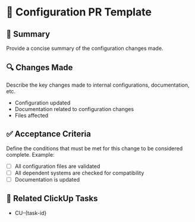 # 🔧 Configuration PR Template

## 📌 Summary

Provide a concise summary of the configuration changes made.

## 🔍 Changes Made

Describe the key changes made to internal configurations, documentation, etc.

- Configuration updated
- Documentation related to configuration changes
- Files affected

## ✅ Acceptance Criteria

Define the conditions that must be met for this change to be considered complete.
Example:

- [ ] All configuration files are validated
- [ ] All dependent systems are checked for compatibility
- [ ] Documentation is updated

## 🔗 Related ClickUp Tasks

- CU-{task-id}

